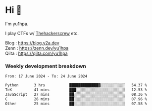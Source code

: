 # Hi 👋

I'm yu1hpa.

I play CTFs w/ [Thehackerscrew](https://www.thehackerscrew.team/) etc.

Blog : https://blog.y2a.dev  
Zenn : https://zenn.dev/yu1hpa  
Qiita : https://qiita.com/yu1hpa  

### Weekly development breakdown

<!--START_SECTION:waka-->

```txt
From: 17 June 2024 - To: 24 June 2024

Python       3 hrs           █████████████▓░░░░░░░░░░░   54.37 %
TeX          41 mins         ███░░░░░░░░░░░░░░░░░░░░░░   12.53 %
JavaScript   27 mins         ██░░░░░░░░░░░░░░░░░░░░░░░   08.36 %
C            26 mins         ██░░░░░░░░░░░░░░░░░░░░░░░   07.96 %
Other        25 mins         ██░░░░░░░░░░░░░░░░░░░░░░░   07.58 %
```

<!--END_SECTION:waka-->

